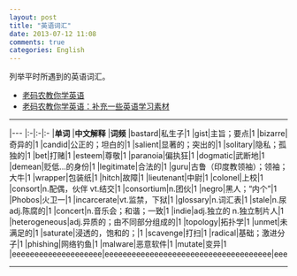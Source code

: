 ```yaml
---
layout: post
title: "英语词汇"
date: 2013-07-12 11:08
comments: true
categories: English
---
```

列举平时所遇到的英语词汇。

<!--more-->

- [老码农教你学英语](http://blog.jobbole.com/45296/)
- [老码农教你学英语：补充一些英语学习素材](http://blog.jobbole.com/45795/)

* * *

|---
|:-|:-|:-
|**单词**	|**中文解释**	|**词频**
|bastard|私生子|1
|gist|主旨；要点|1
|bizarre|奇异的|1
|candid|公正的；坦白的|1
|salient|显著的；突出的|1
|solitary|隐私；孤独的|1
|bet|打赌|1
|esteem|尊敬|1
|paranoia|偏执狂|1
|dogmatic|武断地|1
|demean|贬低...的身份|1
|legitimate|合法的|1
|guru|古鲁（印度教领袖）；领袖；大牛|1
|wrapper|包装纸|1
|hitch|故障|1
|lieutenant|中尉|1
|colonel|上校|1
|consort|n.配偶，伙伴 vt.结交|1
|consortium|n.团伙|1
|negro|黑人；“内个”|1
|Phobos|火卫一|1
|incarcerate|vt.监禁，下狱|1
|glossary|n.词汇表|1
|stale|n.尿 adj.陈腐的|1
|concert|n.音乐会；和谐；一致|1
|indie|adj.独立的 n.独立制片人|1
|heterogeneous|adj.异质的；由不同部分组成的|1
|topology|拓扑学|1
|unmet|未满足的|1
|saturate|浸透的，饱和的；|1
|scavenge|打扫|1
|radical|基础；激进分子|1
|phishing|网络钓鱼|1
|malware|恶意软件|1
|mutate|变异|1
|eeeeeeeeeeeeeeeeeeee|eeeeeeeeeeeeeeeeeeeeeeeeeeeeeeeeeeeee|eee

* * * 

<!--
|---
| Default aligned | Left aligned | Center aligned | Right aligned
|-|:-|:-:|-:
| First body part | Second cell | Third cell | fourth cell
| Second line |foo | **strong** | baz
| Third line |quux | baz | bar
|---
| Second body
| 2 line
|===
| Footer row

|-----------------+------------+-----------------+----------------|
| Default aligned |Left aligned| Center aligned  | Right aligned  |
|-----------------|:-----------|:---------------:|---------------:|
| First body part |Second cell | Third cell      | fourth cell    |
| Second line     |foo         | **strong**      | baz            |
| Third line      |quux        | baz             | bar            |
|-----------------+------------+-----------------+----------------|
| Second body     |            |                 |                |
| 2 line          |            |                 |                |
|=================+============+=================+================|
| Footer row      |            |                 |                |
|-----------------+------------+-----------------+----------------|
-->
